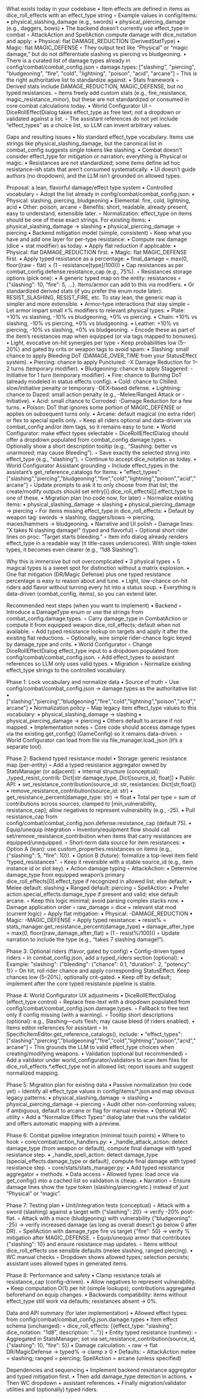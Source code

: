 What exists today in your codebase
•  Item effects are defined in items as dice_roll_effects with an effect_type string
◦  Example values in config/items:
▪  physical_slashing_damage (e.g., swords)
▪  physical_piercing_damage (e.g., daggers, bows)
•  The backend doesn’t currently use effect_type in combat
◦  AttackAction and SpellAction compute damage with dice_notation and apply:
▪  Physical: flat DAMAGE_REDUCTION (DerivedStatType)
▪  Magic: flat MAGIC_DEFENSE
◦  They output text like “Physical” or “magic damage,” but do not differentiate slashing vs piercing vs bludgeoning.
•  There is a curated list of damage types already in config/combat/combat_config.json
◦  damage.types: ["slashing", "piercing", "bludgeoning", "fire", "cold", "lightning", "poison", "acid", "arcane"]
◦  This is the right authoritative list to standardize against.
•  Stats framework
◦  Derived stats include DAMAGE_REDUCTION, MAGIC_DEFENSE, but no typed resistances.
◦  Items freely add custom stats (e.g., fire_resistance, magic_resistance_minor), but these are not standardized or consumed in core combat calculations today.
•  World Configurator UI
◦  DiceRollEffectDialog takes effect_type as free text; not a dropdown or validated against a list.
◦  The assistant references do not yet include “effect_types” as a choice list, so LLM can invent arbitrary values.

Gaps and resulting issues
•  No standard effect_type vocabulary. Items use strings like physical_slashing_damage, but the canonical list in combat_config suggests single tokens like slashing.
•  Combat doesn’t consider effect_type for mitigation or narration; everything is Physical or magic.
•  Resistances are not standardized; some items define ad hoc resistance-ish stats that aren’t consumed systematically.
•  UI doesn’t guide authors (no dropdown), and the LLM isn’t grounded on allowed types.

Proposal: a lean, flavorful damage/effect type system
•  Controlled vocabulary
◦  Adopt the list already in config/combat/combat_config.json:
▪  Physical: slashing, piercing, bludgeoning
▪  Elemental: fire, cold, lightning, acid
▪  Other: poison, arcane
◦  Benefits: short, readable, already present, easy to understand, extensible later.
◦  Normalization: effect_type on items should be one of these exact strings. For existing items:
▪  physical_slashing_damage → slashing
▪  physical_piercing_damage → piercing
•  Backend mitigation model (simple, consistent)
◦  Keep what you have and add one layer for per-type resistance:
▪  Compute raw damage (dice + stat modifier) as today.
▪  Apply flat reduction if applicable:
▪  Physical: flat DAMAGE_REDUCTION first.
▪  Magic: flat MAGIC_DEFENSE first.
▪  Apply typed resistance as a percentage:
▪  final_damage = max(0, floor((raw - flat) × (1 - resistance[type]/100)))
▪  Cap resistances as per combat_config.defense.resistance_cap (e.g., 75%).
◦  Resistances storage options (pick one):
▪  A generic typed map on the entity: resistances = {"slashing": 10, "fire": 5, ...}. Items/armor can add to this via modifiers.
▪  Or standardized derived stats (if you prefer the enum route later): RESIST_SLASHING, RESIST_FIRE, etc. To stay lean, the generic map is simpler and more extensible.
•  Armor-type interactions that stay simple
◦  Let armor impart small ±% modifiers to relevant physical types:
▪  Plate: +10% vs slashing, -10% vs bludgeoning, +0% vs piercing.
▪  Chain: +10% vs slashing, -10% vs piercing, +0% vs bludgeoning.
▪  Leather: +10% vs piercing, -10% vs slashing, +0% vs bludgeoning.
◦  Encode these as part of the item’s resistances map when equipped (or via tags mapped to bonuses).
•  Light, evocative on-hit synergies per type
◦  Keep probabilities low (5–20%) and gated by crits or weapon tags to avoid spam:
▪  Slashing: small chance to apply Bleeding DoT (DAMAGE_OVER_TIME from your StatusEffect system).
▪  Piercing: chance to apply Punctured: -X Damage Reduction for 1–2 turns (temporary modifier).
▪  Bludgeoning: chance to apply Staggered: -Initiative for 1 turn (temporary modifier).
▪  Fire: chance to Burning DoT (already modeled in status effects config).
▪  Cold: chance to Chilled: slow/initiative penalty or temporary -DEX-based defense.
▪  Lightning: chance to Dazed: small action penalty (e.g., -Melee/Ranged Attack or -Initiative).
▪  Acid: small chance to Corroded: -Damage Reduction for a few turns.
▪  Poison: DoT that ignores some portion of MAGIC_DEFENSE or applies on subsequent turns only.
▪  Arcane: default magical (no extra rider) or flex to special spells only.
◦  Keep all riders optional and data-driven via combat_config and/or item tags, so it remains easy to tune.
•  World Configurator: make effect types selectable
◦  DiceRollEffectDialog should offer a dropdown populated from combat_config.damage.types.
◦  Optionally show a short description tooltip (e.g., “Slashing: better vs unarmored; may cause Bleeding”).
◦  Save exactly the selected string into effect_type (e.g., “slashing”).
◦  Continue to accept dice_notation as today.
•  World Configurator Assistant grounding
◦  Include effect_types in the assistant’s get_reference_catalogs for Items:
▪  "effect_types": ["slashing","piercing","bludgeoning","fire","cold","lightning","poison","acid","arcane"]
◦  Update prompts to ask it to only choose from that list; the create/modify outputs should set entry[i].dice_roll_effects[j].effect_type to one of these.
•  Migration plan (no code now, for later)
◦  Normalize existing items:
▪  physical_slashing_damage → slashing
▪  physical_piercing_damage → piercing
◦  For items missing effect_type in dice_roll_effects:
▪  Default by weapon tag: swords → slashing, daggers/bows → piercing, maces/hammers → bludgeoning.
•  Narrative and UI polish
◦  Damage lines: “X takes N slashing damage!” (typed and flavorful)
◦  Optional short rider lines on proc: “Target starts bleeding.”
◦  Item info dialog already renders effect_type in a readable way (it title-cases underscores). With single-token types, it becomes even clearer (e.g., “1d8 Slashing”).

Why this is immersive but not overcomplicated
•  3 physical types + 5 magical types is a sweet spot for distinction without a matrix explosion.
•  One flat mitigation (DR/Magic Defense) plus one typed resistance percentage is easy to reason about and tune.
•  Light, low-chance on-hit riders add flavor without turning every hit into a status soup.
•  Everything is data-driven (combat_config, items), so you can extend later.

Recommended next steps (when you want to implement)
•  Backend
◦  Introduce a DamageType enum or use the strings from combat_config.damage.types.
◦  Carry damage_type in CombatAction or compute it from equipped weapon dice_roll_effects; default when not available.
◦  Add typed resistance lookup on targets and apply it after the existing flat reductions.
◦  Optionally, wire simple rider-chance logic keyed by damage_type and crits.
•  World Configurator
◦  Change DiceRollEffectDialog effect_type input to a dropdown populated from config/combat/combat_config.json.
◦  Add effect_types to assistant references so LLM only uses valid types.
•  Migration
◦  Normalize existing effect_type strings to the controlled vocabulary.


Phase 1: Lock vocabulary and normalize data
•  Source of truth
◦  Use config/combat/combat_config.json → damage.types as the authoritative list:
▪  ["slashing","piercing","bludgeoning","fire","cold","lightning","poison","acid","arcane"]
•  Normalization policy
◦  Map legacy item effect_type values to this vocabulary:
▪  physical_slashing_damage → slashing
▪  physical_piercing_damage → piercing
▪  Others default to arcane if not mapped.
•  Implementation notes
◦  Core code should access damage types via the existing get_config() (GameConfig) so it remains data-driven.
◦  World Configurator can load from file via file_manager.load_json (it’s a separate tool).

Phase 2: Backend typed resistance model
•  Storage: generic resistance map (per-entity)
◦  Add a typed resistance aggregator owned by StatsManager (or adjacent):
▪  Internal structure (conceptual): _typed_resist_contrib: Dict[str damage_type, Dict[source_id, float]]
▪  Public API:
▪  set_resistance_contribution(source_id: str, resistances: Dict[str,float])
▪  remove_resistance_contribution(source_id: str)
▪  get_resistance_percent(damage_type: str) -> float
▪  Total per type = sum of contributions across sources, clamped to [min_vulnerability, resistance_cap]; allow negatives to represent vulnerability (e.g., -25).
▪  Pull resistance_cap from config/combat/combat_config.json.defense.resistance_cap (default 75).
•  Equip/unequip integration
◦  Inventory/equipment flow should call set/remove_resistance_contribution when items that carry resistances are equipped/unequipped.
◦  Short-term data source for item resistances:
▪  Option A (lean): use custom_properties.resistances on items (e.g., {"slashing": 5, "fire": 10}).
▪  Option B (future): formalize a top-level item field "typed_resistances".
◦  Keep it reversible with a stable source_id (e.g., item instance id or slot key).
•  Action damage typing
◦  AttackAction:
▪  Determine damage_type from equipped weapon’s primary dice_roll_effects[0].effect_type if recognized in allowed list; else default:
▪  Melee default: slashing
▪  Ranged default: piercing
◦  SpellAction:
▪  Prefer action.special_effects.damage_type if present and valid; else default arcane.
◦  Keep this logic minimal; avoid parsing complex stacks now.
•  Damage application order
◦  raw_damage = dice + relevant stat mod (current logic)
◦  Apply flat mitigation:
▪  Physical: -DAMAGE_REDUCTION
▪  Magic: -MAGIC_DEFENSE
◦  Apply typed resistance:
▪  resist% = stats_manager.get_resistance_percent(damage_type)
▪  damage_after_type = max(0, floor((raw_damage_after_flat) × (1 - resist%/100)))
◦  Update narration to include the type (e.g., “takes 7 slashing damage!”).

Phase 3: Optional riders (flavor, gated by config)
•  Config-driven typed riders
◦  In combat_config.json, add a typed_riders section (optional):
▪  Example: "slashing": {"bleeding": {"chance": 0.1, "duration": 2, "potency": 1}}
◦  On hit, roll rider chance and apply corresponding StatusEffect. Keep chances low (5–20%), optionally crit-gated.
•  Keep off by default; implement after the core typed resistance pipeline is stable.

Phase 4: World Configurator UX adjustments
•  DiceRollEffectDialog (effect_type control)
◦  Replace free-text with a dropdown populated from config/combat/combat_config.json.damage.types.
◦  Fallback to free text only if config missing (with a warning).
◦  Tooltip short descriptions (optional): e.g., Slashing—cuts flesh; may cause bleed (if riders enabled).
•  Items editor references for assistant
◦  In SpecificItemEditor.get_reference_catalogs(), include:
▪  "effect_types": ["slashing","piercing","bludgeoning","fire","cold","lightning","poison","acid","arcane"]
◦  This grounds the LLM to valid effect_type choices when creating/modifying weapons.
•  Validation (optional but recommended)
◦  Add a validator under world_configurator/validators to scan item files for dice_roll_effects.*.effect_type not in allowed list; report issues and suggest normalized mapping.

Phase 5: Migration plan for existing data
•  Passive normalization (no code yet)
◦  Identify all effect_type values in config/items/*.json and map obvious legacy patterns:
▪  physical_slashing_damage → slashing
▪  physical_piercing_damage → piercing
◦  Audit other non-conforming values; if ambiguous, default to arcane or flag for manual review.
•  Optional WC utility
◦  Add a “Normalize Effect Types” dialog later that runs the validator and offers automatic mapping with a preview.

Phase 6: Combat pipeline integration (minimal touch points)
•  Where to hook
◦  core/combat/action_handlers.py:
▪  _handle_attack_action: detect damage_type (from weapon or default), compute final damage with typed resistance step.
▪  _handle_spell_action: detect damage_type (special_effects.damage_type or default), compute final damage with typed resistance step.
◦  core/stats/stats_manager.py:
▪  Add typed resistance aggregator + methods.
•  Data access
◦  Allowed types: load once via get_config() into a cached list so validation is cheap.
•  Narration
◦  Ensure damage lines show the type token (slashing/piercing/etc.) instead of just “Physical” or “magic”.

Phase 7: Testing plan
•  Unit/integration tests (conceptual)
◦  Attack with a sword (slashing) against a target with {"slashing": 20} → verify -20% post-flat.
◦  Attack with a mace (bludgeoning) with vulnerability {"bludgeoning": -25} → verify increased damage (as long as overall doesn’t go below 0 after DR).
◦  SpellAction with damage_type fire vs target {"fire": 50} → verify % mitigation after MAGIC_DEFENSE.
◦  Equip/unequip armor that contributes {"slashing": 10} and ensure resistance map updates.
◦  Items without dice_roll_effects use sensible defaults (melee slashing, ranged piercing).
•  WC manual checks
◦  Dropdown shows allowed types; selection persists; assistant uses allowed types in generated items.

Phase 8: Performance and safety
•  Clamp resistance totals at resistance_cap (config-driven).
•  Allow negatives to represent vulnerability.
•  Keep computation O(1) per hit (simple lookups); contributions aggregated beforehand on equip changes.
•  Backwards compatibility: items without effect_type still work via defaults; resistances absent → 0%.

Data and API summary (for later implementation)
•  Allowed effect types: from config/combat/combat_config.json.damage.types
•  Item effect schema (unchanged):
◦  dice_roll_effects: [{effect_type: "slashing", dice_notation: "1d8", description: "..."}]
•  Entity typed resistance (runtime):
◦  Aggregated in StatsManager; set via set_resistance_contribution(source_id, {"slashing": 10, "fire": 5})
•  Damage calculation:
◦  raw -> flat DR/MagicDefense -> typed% -> clamp ≥ 0
•  Defaults:
◦  AttackAction melee = slashing; ranged = piercing; SpellAction = arcane (unless specified)

Dependencies and sequencing
•  Implement backend resistance aggregator and typed mitigation first.
•  Then add damage_type detection in actions.
•  Then WC dropdown + assistant references.
•  Finally migration/validator utilities and (optionally) typed riders.